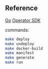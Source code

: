 ## Reference
[Go](https://go.dev/tour/) 
[Operator SDK](https://sdk.operatorframework.io/docs/building-operators/golang/tutorial/)

commands:
```bash
make deploy
make undeploy
make docker-build
make manifest
make generate
make run
```

